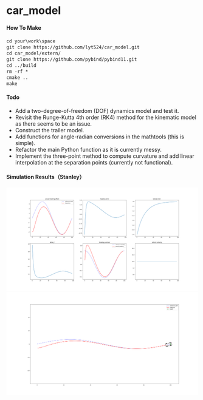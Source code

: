 # car_model

#### How To Make
```
cd your\work\space
git clone https://github.com/lyt524/car_model.git
cd car_model/extern/
git clone https://github.com/pybind/pybind11.git
cd ../build
rm -rf *
cmake ..
make
```

#### Todo

* Add a two-degree-of-freedom (DOF) dynamics model and test it.
* Revisit the Runge-Kutta 4th order (RK4) method for the kinematic model as there seems to be an issue.
* Construct the trailer model.
* Add functions for angle-radian conversions in the mathtools (this is simple).
* Refactor the main Python function as it is currently messy.
* Implement the three-point method to compute curvature and add linear interpolation at the separation points (currently not functional).

#### Simulation Results（Stanley）
![This is a picture](figure/stanley_car_state.png)
![This is a picture](figure/stanley_trajectory_contrast.png)



